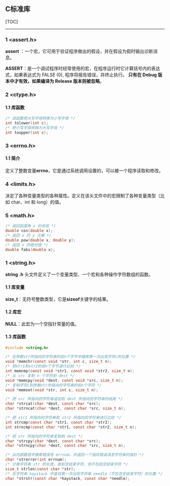 ## C标准库

[TOC]

------

### 1 <assert.h>

 **assert** ：一个宏，它可用于验证程序做出的假设，并在假设为假时输出诊断消息。

**ASSERT**：是一个调试程序时经常使用的宏，在程序运行时它计算括号内的表达式，如果表达式为 FALSE (0), 程序将报告错误，并终止执行。 **只有在 Debug 版本中才有效，如果编译为 Release 版本则被忽略**。

### 2 <ctype.h>

#### 1.1 库函数

```c
/* 该函数把大写字母转换为小写字母 */
int tolower(int c);
/* 把小写字母转换为大写字母 */
int toupper(int c);
```

### 3 <errno.h>

#### 1.1 简介

定义了整数变量**errno**，它是通过系统调用设置的，可以被一个程序读取和修改。

### 4 <limits.h>

决定了各种变量类型的各种属性。定义在该头文件中的宏限制了各种变量类型（比如 char、int 和 long）的值。

### 5 <math.h>

```c
/* 返回弧度角 x 的余弦 */
double cos(double x);
/* 返回 x 的 y 次幂 */
double pow(double x, double y);
/* 返回 x 的绝对值 */
double fabs(double x);
```



### 1 <string.h>

**string .h** 头文件定义了一个变量类型、一个宏和各种操作字符数组的函数。

#### 1.1 库变量

**size_t**：无符号整数类型，它是**sizeof**关键字的结果。

#### 1.2 库宏

**NULL**：此宏为一个空指针常量的值。

#### 1.3 库函数

```c
#include <string.h>

/* 在参数str所指向的字符串的前n个字节中搜索第一次出现字符c的位置 */
void *memchr(const void *str, int c, size_t n);
/* 把str1和str2的前n个字节进行比较 */
int memcmp(const void *str1, const void *str2, size_t n);
/* 从 src 复制 n 个字符到 dest */
void *memcpy(void *dest, const void *src, size_t n);
/* 复制字符c到参数str所指向的字符串的前n个字符 */
void *memset(void *str, int c, size_t n);

/* 把 src 所指向的字符串追加到 dest 所指向的字符串的结尾 */
char *strcat(char *dest, const char *src);
char *strncat(char *dest, const char *src, size_t n);

/* 把 str1 所指向的字符串和 str2 所指向的字符串进行比较 */
int strcmp(const char *str1, const char *str2);
int strncmp(const char *str1, const char *str2, size_t n);

/* 把 src 所指向的字符串复制到 dest */
char *strcpy(char *dest, const char *src);
char *strncpy(char *dest, const char *src, size_t n);

/* 从内部数组中搜索错误号 errnum，并返回一个指向错误消息字符串的指针 */
char *strerror(int errnum);
/* 计算字符串 str 的长度，直到空结束字符，但不包括空结束字符 */
size_t strlen(const char *str);
/* 在字符串 haystack 中查找第一次出现字符串 needle（不包含空结束字符）的位置 */
char *strstr(const char *haystack, const char *needle);
```

